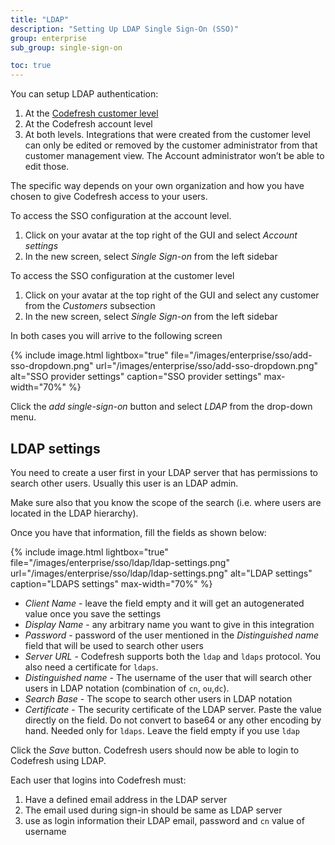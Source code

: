```yaml
---
title: "LDAP"
description: "Setting Up LDAP Single Sign-On (SSO)"
group: enterprise
sub_group: single-sign-on

toc: true
---
```



You can setup LDAP authentication:

 1. At the [Codefresh customer level]({{site.baseurl}}/docs/enterprise/ent-account-mng/) 
 1. At the Codefresh account level 
 1. At both levels. Integrations that were created from the customer level can only be edited or removed by the customer administrator from that customer management view. The Account administrator won’t be able to edit those.

The specific way depends on your own organization and how you have chosen to give Codefresh access to your users.

To access the SSO configuration at the account level.

1.  Click on your avatar at the top right of the GUI and select *Account settings*
1. In the new screen, select *Single Sign-on* from the left sidebar

To access the SSO configuration at the customer level

1. Click on your avatar at the top right of the GUI and select any customer from the *Customers* subsection
1. In the new screen, select *Single Sign-on* from the left sidebar

In both cases you will arrive to the following screen

{% include image.html 
lightbox="true" 
file="/images/enterprise/sso/add-sso-dropdown.png" 
url="/images/enterprise/sso/add-sso-dropdown.png"
alt="SSO provider settings"
caption="SSO provider settings"
max-width="70%"
%}

Click the *add single-sign-on* button and select *LDAP* from the drop-down menu.

## LDAP settings

You need to create a user first in your LDAP server that has permissions to search other users. Usually
this user is an LDAP admin.

Make sure also that you know the scope of the search (i.e. where users are located in the LDAP hierarchy).

Once you have that information, fill the fields as shown below:


{% include image.html 
lightbox="true" 
file="/images/enterprise/sso/ldap/ldap-settings.png" 
url="/images/enterprise/sso/ldap/ldap-settings.png"
alt="LDAP settings"
caption="LDAPS settings"
max-width="70%"
%}

* *Client Name* - leave the field empty and it will get an autogenerated value once you save the settings
* *Display Name* - any arbitrary name you want to give in this integration
* *Password* - password of the user mentioned in the *Distinguished name* field that will be used to search other users
* *Server URL* - Codefresh supports both the `ldap` and `ldaps` protocol. You also need a certificate for `ldaps`.
* *Distinguished name* - The username of the user that will search other users in LDAP notation (combination of `cn`, `ou`,`dc`).
* *Search Base* - The scope to search other users in LDAP notation
* *Certificate* - The security certificate of the LDAP server. Paste the value directly on the field. Do not convert to base64 or any other encoding by hand. Needed only for `ldaps`. Leave the field empty if you use `ldap`

Click the *Save* button. Codefresh users should now be able to login to Codefresh using LDAP.

Each user that logins into Codefresh must:

1. Have a defined email address in the LDAP server
1. The email used during sign-in should be same as LDAP server
1. use as login information their LDAP email, password and `cn` value of username


